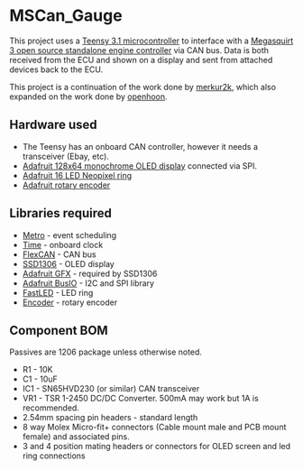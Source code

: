 MSCan_Gauge
===========

This project uses a [Teensy 3.1 microcontroller](https://www.pjrc.com/teensy/index.html) to interface with a [Megasquirt 3 open source standalone
engine controller](http://www.msextra.com/) via CAN bus. Data is both received from the ECU and shown on a display and sent from attached devices back to the ECU.

This project is a continuation of the work done by [merkur2k](https://github.com/merkur2k/MSCan_Gauge), which also expanded on the work done by [openhoon](https://github.com/openhoon/MSCan_Gauge).

## Hardware used
* The Teensy has an onboard CAN controller, however it needs a transceiver (Ebay, etc).
* [Adafruit 128x64 monochrome OLED display](http://www.adafruit.com/products/938) connected via SPI.
* [Adafruit 16 LED Neopixel ring](http://www.adafruit.com/products/1463)
* [Adafruit rotary encoder](http://www.adafruit.com/products/377)

## Libraries required
* [Metro](https://www.pjrc.com/teensy/arduino_libraries/Metro.zip) - event scheduling
* [Time](https://www.pjrc.com/teensy/arduino_libraries/Time.zip) - onboard clock
* [FlexCAN](https://github.com/collin80/FlexCAN_Library) - CAN bus
* [SSD1306](https://github.com/adafruit/Adafruit_SSD1306) - OLED display
* [Adafruit GFX](https://github.com/adafruit/Adafruit-GFX-Library) - required by SSD1306
* [Adafruit BusIO](https://github.com/adafruit/Adafruit_BusIO) - I2C and SPI library
* [FastLED](https://github.com/FastLED/FastLED) - LED ring
* [Encoder](https://www.pjrc.com/teensy/arduino_libraries/Encoder.zip) - rotary encoder

## Component BOM
Passives are 1206 package unless otherwise noted.
* R1 - 10K
* C1 - 10uF
* IC1 - SN65HVD230 (or similar) CAN transceiver
* VR1 - TSR 1-2450 DC/DC Converter. 500mA may work but 1A is recommended.
* 2.54mm spacing pin headers - standard length
* 8 way Molex Micro-fit+ connectors (Cable mount male and PCB mount female) and associated pins.
* 3 and 4 position mating headers or connectors for OLED screen and led ring connections
